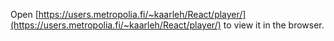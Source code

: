 
Open [https://users.metropolia.fi/~kaarleh/React/player/](https://users.metropolia.fi/~kaarleh/React/player/) to view it in the browser.
